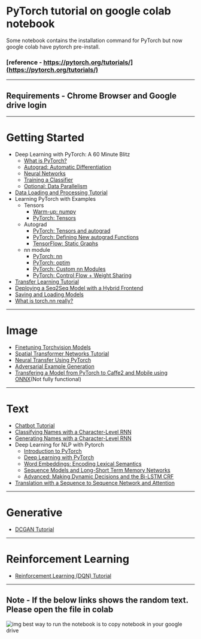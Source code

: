 # PyTorch tutorial on google colab notebook 
Some notebook contains the installation command for PyTorch but now google colab have pytorch pre-install.
### [reference - https://pytorch.org/tutorials/](https://pytorch.org/tutorials/)

***
## Requirements - Chrome Browser and Google drive login
                  
 
***
# Getting Started
  * Deep Learning with PyTorch: A 60 Minute Blitz
    * [What is PyTorch?](https://colab.research.google.com/drive/1SCW0WNW4716jV803YJiRvsvcQezR0Tzx)
    * [Autograd: Automatic Differentiation](https://colab.research.google.com/drive/1XW3phQbownypM9xyG0_05hzxVe5lc1Yr)
    * [Neural Networks](https://colab.research.google.com/drive/1kYBwZfxC-L7dvj51NcNdS1VSQPT0IjqG)
    * [Training a Classifier](https://colab.research.google.com/drive/1v-rWBOFdqfBRaNcx27uC9q82K9XrXjHx)
    * [Optional: Data Parallelism](https://colab.research.google.com/drive/1e6FRN2YKSJlefWrZKPp4Hy-n5l9ckhC-)
 * [Data Loading and Processing Tutorial](https://colab.research.google.com/drive/13BxH3nkqwlU_ZCplU2Czn8cgP7nnR0xR)
 * Learning PyTorch with Examples
    * Tensors
        * [Warm-up: numpy](https://colab.research.google.com/drive/1uT6cq0JQZBhw4M0EJZUoikekES2ltNGw)
        * [PyTorch: Tensors](https://colab.research.google.com/drive/16GkGDyhPoDh86WbpllIGSzVwcJYlJ4VJ)
    * Autograd
        * [PyTorch: Tensors and autograd](https://colab.research.google.com/drive/1pMlThbtxTloO2_kjVHiKSLDIWzTzwy-w)
        * [PyTorch: Defining New autograd Functions](https://colab.research.google.com/drive/1DYN2MTlYO4pH2nEPYSvNSZ5UeLzlBC5o)
        * [ TensorFlow: Static Graphs](https://colab.research.google.com/drive/1_lmbHaVqjsJLGK--qdB-8SgnBYCb_eZO)
    * nn module
        * [PyTorch: nn](https://colab.research.google.com/drive/1rapdN2TWzFlnSIAreupyp9EQyaPSLeCI)
        * [PyTorch: optim](https://colab.research.google.com/drive/1YjUydyfYOYdjet-Mbp-iXF7d4K5_AjUt)
        * [PyTorch: Custom nn Modules](https://colab.research.google.com/drive/14O9Yu1Vv7I8zywk3E1si-Zd6JPUtr6bk)
        * [PyTorch: Control Flow + Weight Sharing](https://colab.research.google.com/drive/1aCLvTV2miF4U5hJljNPHUzcijBtzd6BL)
  * [Transfer Learning Tutorial](https://colab.research.google.com/drive/1RADkS5naNGsBr_SoKL4NrjN5NphVhk_7)
  * [Deploying a Seq2Seq Model with a Hybrid Frontend](https://colab.research.google.com/drive/1lq9MMIpJwQP6DH7QCdvfuGJkqdUFravU)
  * [Saving and Loading Models](https://colab.research.google.com/drive/1F5Vk9A7q-KyT4JR8vj_ly7ySqlB-CRcq)
  * [What is torch.nn really?](https://colab.research.google.com/drive/1Z0dCglegggLunaqxdafiTX3nbmPYryDg)
  
***
# Image
  * [Finetuning Torchvision Models](https://colab.research.google.com/drive/1_VPPbBj_92lmYBm8RwmpY2Qto3Cgweqe)
  * [Spatial Transformer Networks Tutorial](https://colab.research.google.com/drive/1FvxC9l-M_ZHqmfRnVHxR1siEB7FcJKXS)
  * [Neural Transfer Using PyTorch](https://colab.research.google.com/drive/11CGMdE7F58H0bknm7WNvdQw-5l1tgeZ_)
  * [Adversarial Example Generation](https://colab.research.google.com/drive/1R0rE5MfdeUhB65fr-GzMr7aDbStMuJGL)
  * [Transfering a Model from PyTorch to Caffe2 and Mobile using ONNX](https://colab.research.google.com/drive/1NELDQYwXwr4ZOhl77CoHK2Gv7X2coaJY)(Not fully functional)
***
# Text
  * [Chatbot Tutorial](https://colab.research.google.com/drive/1Qs6m-gZ7It53hmMbCNGST962cycQWRvW)
  * [Classifying Names with a Character-Level RNN](https://colab.research.google.com/drive/1OvOe4dsd7VFymz2PE2r1BMHiJtglBeu1)
  * [Generating Names with a Character-Level RNN](https://colab.research.google.com/drive/165YAVmrWuuM-ESZ2ELUJahkpgH3fyTAF)
  * Deep Learning for NLP with Pytorch
    * [Introduction to PyTorch](https://colab.research.google.com/drive/13ZBvOIv5Y9TygB4eYsh1HpE7f8stF2xJ)
    * [Deep Learning with PyTorch](https://colab.research.google.com/drive/1EWTfj2MsPo1HjBWSLH7K0P-JuoZSkoLh)
    * [Word Embeddings: Encoding Lexical Semantics](https://colab.research.google.com/drive/1ZsfSsj91SVTsH8JXpPCUvTVkZFzEkCNr)
    * [Sequence Models and Long-Short Term Memory Networks](https://colab.research.google.com/drive/1Av0fPm6cvr5go8RTVMOV_O5YHBAMxglo)
    * [Advanced: Making Dynamic Decisions and the Bi-LSTM CRF](https://colab.research.google.com/drive/1IOpo97OD7Af0vQ31U9tmAWNw36tz_YK4)
  * [Translation with a Sequence to Sequence Network and Attention](https://colab.research.google.com/drive/1ixOr2JarQUfUL5mioVjD9QV3xpj6c36S)
***
# Generative
  * [DCGAN Tutorial](https://colab.research.google.com/drive/1u6SekdLKZMLHXyLsJmvGnwR3CKOv8EWJ)
***
# Reinforcement Learning
  * [Reinforcement Learning (DQN) Tutorial](https://colab.research.google.com/drive/1fQA5LK3LJvWkXAB-mvS6-rLZFbkqa9KE)
***

## Note - If the below links shows the random text. Please open the file in colab
![img](https://github.com/param087/Pytorch-tutorial-on-Google-colab/blob/master/Images/Screenshot%20(74).png)
best way to run the notebook is to copy notebook in your google drive
    
    
